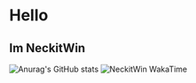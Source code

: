 # Hello
## Im NeckitWin
![Anurag's GitHub stats](https://github-readme-stats.vercel.app/api?username=neckitwin&theme=radical&show_icons=true)
![NeckitWin WakaTime](https://github-readme-stats.vercel.app/api/wakatime?username=neckitwin&theme=tokyonight&hide_border=true)


